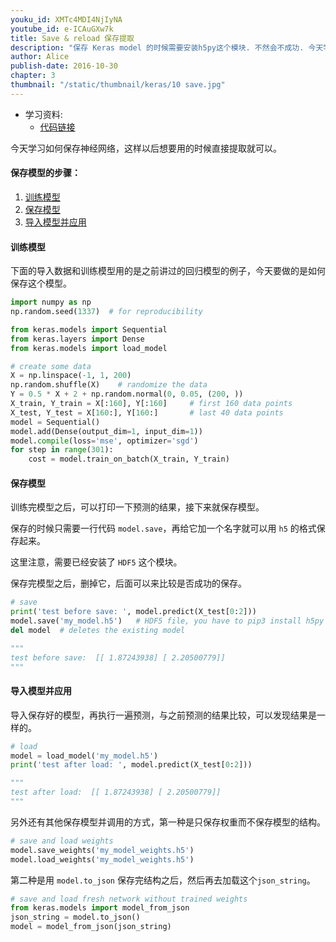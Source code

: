 ```yaml
---
youku_id: XMTc4MDI4NjIyNA
youtube_id: e-ICAuGXw7k
title: Save & reload 保存提取
description: "保存 Keras model 的时候需要安装h5py这个模块. 不然会不成功. 今天学习如何保存神经网络，这样以后想要用的时候直接提取就可以。"
author: Alice
publish-date: 2016-10-30
chapter: 3
thumbnail: "/static/thumbnail/keras/10 save.jpg"
---
```

* 学习资料:
  * [代码链接](https://github.com/MorvanZhou/tutorials/blob/master/kerasTUT/10-save.py)
  
今天学习如何保存神经网络，这样以后想要用的时候直接提取就可以。

#### 保存模型的步骤：


1. [训练模型](#train)
2. [保存模型](#save)
3. [导入模型并应用](#load)



<h4 class="tut-h4-pad" id="train">训练模型</h4>

下面的导入数据和训练模型用的是之前讲过的回归模型的例子，今天要做的是如何保存这个模型。

``` python
import numpy as np
np.random.seed(1337)  # for reproducibility

from keras.models import Sequential
from keras.layers import Dense
from keras.models import load_model

# create some data
X = np.linspace(-1, 1, 200)
np.random.shuffle(X)    # randomize the data
Y = 0.5 * X + 2 + np.random.normal(0, 0.05, (200, ))
X_train, Y_train = X[:160], Y[:160]     # first 160 data points
X_test, Y_test = X[160:], Y[160:]       # last 40 data points
model = Sequential()
model.add(Dense(output_dim=1, input_dim=1))
model.compile(loss='mse', optimizer='sgd')
for step in range(301):
    cost = model.train_on_batch(X_train, Y_train)

```



<h4 class="tut-h4-pad" id="save">保存模型</h4>

训练完模型之后，可以打印一下预测的结果，接下来就保存模型。

保存的时候只需要一行代码 `model.save`，再给它加一个名字就可以用 `h5` 的格式保存起来。

这里注意，需要已经安装了 `HDF5` 这个模块。

保存完模型之后，删掉它，后面可以来比较是否成功的保存。

```python
# save
print('test before save: ', model.predict(X_test[0:2]))
model.save('my_model.h5')   # HDF5 file, you have to pip3 install h5py if don't have it
del model  # deletes the existing model

"""
test before save:  [[ 1.87243938] [ 2.20500779]]
"""
```

<h4 class="tut-h4-pad" id="load">导入模型并应用</h4>

导入保存好的模型，再执行一遍预测，与之前预测的结果比较，可以发现结果是一样的。

```python
# load
model = load_model('my_model.h5')
print('test after load: ', model.predict(X_test[0:2]))

"""
test after load:  [[ 1.87243938] [ 2.20500779]]
"""
```


另外还有其他保存模型并调用的方式，第一种是只保存权重而不保存模型的结构。

```python
# save and load weights
model.save_weights('my_model_weights.h5')
model.load_weights('my_model_weights.h5')
```

第二种是用 `model.to_json` 保存完结构之后，然后再去加载这个`json_string`。 

```python
# save and load fresh network without trained weights
from keras.models import model_from_json
json_string = model.to_json()
model = model_from_json(json_string)
```